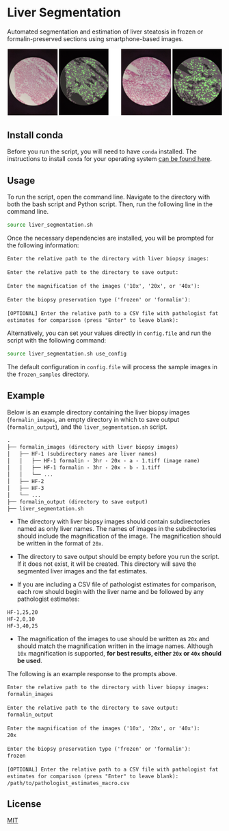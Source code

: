 # Liver Segmentation

Automated segmentation and estimation of liver steatosis in frozen or formalin-preserved sections using smartphone-based images.

![Example segmentations](example_segmentations.png)

## Install conda

Before you run the script, you will need to have `conda` installed. The instructions to install `conda` for your operating system [can be found here](https://docs.conda.io/projects/conda/en/latest/user-guide/install/index.html#regular-installation).

## Usage

To run the script, open the command line. Navigate to the directory with both the bash script and Python script. Then, run the following line in the command line.

```bash
source liver_segmentation.sh
```

Once the necessary dependencies are installed, you will be prompted for the following information:

```
Enter the relative path to the directory with liver biopsy images:

Enter the relative path to the directory to save output:

Enter the magnification of the images ('10x', '20x', or '40x'):

Enter the biopsy preservation type ('frozen' or 'formalin'): 

[OPTIONAL] Enter the relative path to a CSV file with pathologist fat estimates for comparison (press "Enter" to leave blank):
```

Alternatively, you can set your values directly in `config.file` and run the script with the following command:

```bash
source liver_segmentation.sh use_config
```

The default configuration in `config.file` will process the sample images in the `frozen_samples` directory.

## Example

Below is an example directory containing the liver biopsy images (`formalin_images`, an empty directory in which to save output (`formalin_output`), and the `liver_segmentation.sh` script.

```
.
├── formalin_images (directory with liver biopsy images)
│   ├── HF-1 (subdirectory names are liver names)
│   │   ├── HF-1 formalin - 3hr - 20x - a - 1.tiff (image name)
│   │   ├── HF-1 formalin - 3hr - 20x - b - 1.tiff
│   │   └── ...
│   ├── HF-2
│   ├── HF-3
│   └── ...
├── formalin_output (directory to save output)
├── liver_segmentation.sh
```

* The directory with liver biopsy images should contain subdirectories named as only liver names. The names of images in the subdirectories should include the magnification of the image. The magnification should be written in the format of `20x`.

* The directory to save output should be empty before you run the script. If it does not exist, it will be created. This directory will save the segmented liver images and the fat estimates.

* If you are including a CSV file of pathologist estimates for comparison, each row should begin with the liver name and be followed by any pathologist estimates:

```
HF-1,25,20
HF-2,0,10
HF-3,40,25
```

* The magnification of the images to use should be written as `20x` and should match the magnification written in the image names. Although `10x` magnification is supported, **for best results, either `20x` or `40x` should be used**.

The following is an example response to the prompts above.

```
Enter the relative path to the directory with liver biopsy images:
formalin_images

Enter the relative path to the directory to save output:
formalin_output

Enter the magnification of the images ('10x', '20x', or '40x'):
20x

Enter the biopsy preservation type ('frozen' or 'formalin'): 
frozen

[OPTIONAL] Enter the relative path to a CSV file with pathologist fat estimates for comparison (press "Enter" to leave blank):
/path/to/pathologist_estimates_macro.csv
```

## License
[MIT](https://choosealicense.com/licenses/mit/)